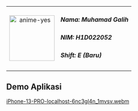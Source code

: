 <table>
  <tr>
    <td style="text-align: center;">
      <img src="https://github.com/user-attachments/assets/595d8118-e3e4-48a0-ab91-1e181ead8217" height="120" alt="anime-yes"/>
    </td>
    <td style="vertical-align: middle;">
      <h5>Nama: Muhamad Galih</h5>
      <h5>NIM: H1D022052</h5>
      <h5>Shift: E (Baru)</h5>
    </td>
  </tr>
</table>

## Demo Aplikasi
[iPhone-13-PRO-localhost-6nc3gl4n_1mvsv.webm](https://github.com/user-attachments/assets/85a81b51-2dd8-40e2-b1bf-37e4b225bba0)
